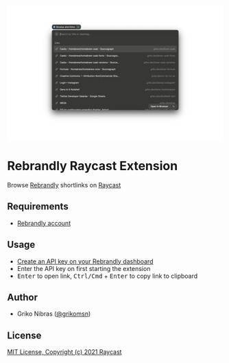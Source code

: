 ![cover](./assets/screenshot.png)

# Rebrandly Raycast Extension

Browse [Rebrandly](https://rebrandly.com/) shortlinks on [Raycast](https://www.raycast.com/)

## Requirements

- [Rebrandly account](https://rebrandly.com/)

## Usage

- [Create an API key on your Rebrandly dashboard](https://app.rebrandly.com/account/api)
- Enter the API key on first starting the extension
- <kbd>Enter</kbd> to open link, <kbd>Ctrl/Cmd</kbd> + <kbd>Enter</kbd> to copy link to clipboard

## Author

- Griko Nibras ([@grikomsn](https://www.raycast.com/grikomsn))

## License

[MIT License, Copyright (c) 2021 Raycast](https://github.com/raycast/extensions/blob/main/LICENSE)
